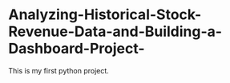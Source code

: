 # Analyzing-Historical-Stock-Revenue-Data-and-Building-a-Dashboard-Project-
This is my first python project.
